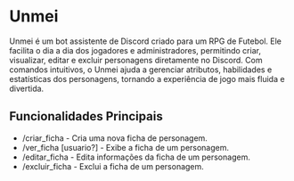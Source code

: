 # Unmei

Unmei é um bot assistente de Discord criado para um RPG de Futebol. Ele facilita o dia a dia dos jogadores e administradores, permitindo criar, visualizar, editar e excluir personagens diretamente no Discord. Com comandos intuitivos, o Unmei ajuda a gerenciar atributos, habilidades e estatísticas dos personagens, tornando a experiência de jogo mais fluida e divertida.

## Funcionalidades Principais

- /criar_ficha - Cria uma nova ficha de personagem.
- /ver_ficha [usuario?] - Exibe a ficha de um personagem.
- /editar_ficha - Edita informações da ficha de um personagem.
- /excluir_ficha - Exclui a ficha de um personagem.

